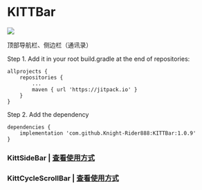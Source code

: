 # KITTBar
[![](https://jitpack.io/v/Knight-Rider888/KITTBar.svg)](https://jitpack.io/#Knight-Rider888/KITTBar)

顶部导航栏、侧边栏（通讯录）

Step 1. Add it in your root build.gradle at the end of repositories:
```
allprojects {
    repositories {
        ...
        maven { url 'https://jitpack.io' }
    }
}
```
Step 2. Add the dependency
```
dependencies {
    implementation 'com.github.Knight-Rider888:KITTBar:1.0.9'
}
```


### KittSideBar | [查看使用方式](https://github.com/Knight-Rider888/KITTBar/blob/main/README-KittSideBar.md)

### KittCycleScrollBar | [查看使用方式](https://github.com/Knight-Rider888/KITTBar/blob/main/README-KittCycleScrollBar.md)